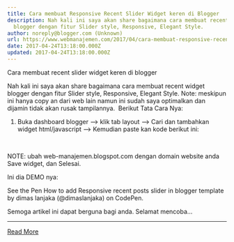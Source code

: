 ```yaml
---
title: Cara membuat Responsive Recent Slider Widget keren di Blogger
description: Nah kali ini saya akan share bagaimana cara membuat recent widget
  blogger dengan fitur Slider style, Responsive, Elegant Style.
author: noreply@blogger.com (Unknown)
url: https://www.webmanajemen.com/2017/04/cara-membuat-responsive-recent-slider.html
date: 2017-04-24T13:18:00.000Z
updated: 2017-04-24T13:18:00.000Z
---
```


Cara membuat recent slider widget keren di blogger

Nah kali ini saya akan share bagaimana cara membuat recent widget blogger dengan fitur Slider style, Responsive, Elegant Style.
Note: meskipun ini hanya copy an dari web lain namun ini sudah saya optimalkan dan dijamin tidak akan rusak tampilannya.
 Berikut Tata Cara Nya:


1. Buka dashboard blogger --> klik tab layout --> Cari dan tambahkan widget html/javascript --> Kemudian paste kan kode berikut ini:


<script>
//<![CDATA[
$(document).ready(function () {
Recentpostbsd({
blogURL:"https://web-manajemen.blogspot.com",
MaxPost:8,
container:"#recentpostbsd",
ImageSize:500,
Time:9000,
autoplay:true,
tagName:false
});
});
//]]>
</script>
<div-recent id="recent recent-wrapper">
<div-recent id="recentpostbsd"></div-recent>
  </div-recent>
<script async custom-element="div-recent" src="https://cdnjs.cloudflare.com/ajax/libs/modernizr/2.8.3/modernizr.min.js"></script>
<script async custom-element="div-recent" src="https://www.webmanajemen.com//bloggersstand/master/responsiveslider.js"></script>
<style amp-custom>
#recent {
  font-family: lato, oswald;
  background:#222;
  margin:0;
  padding:0;
}#recent-wrapper {
font-family:Lato, sans-serif;
box-shadow:0 20px 20px -10px #111;
margin:7%;
}/* CSS Responsive Slider Recent Post */
#recentpostbsd {margin:15px auto;}
#bsdslide *{-moz-box-sizing:border-box;-webkit-box-sizing:border-box;box-sizing:border-box}
#bsdslide ul,#bsdslide li{padding:0;margin:0;list-style:none;position:relative}
#bsdslide ul{height:320px}
#bsdslide li{width:50%;height:100%;position:absolute;display:none}
#bsdslide li:nth-child(1), #bsdslide li:nth-child(2), #bsdslide li:nth-child(3), #bsdslide li:nth-child(4), #bsdslide li:nth-child(5){display:block}
#bsdslide li:nth-child(1){left:0;top:0}
#bsdslide li:nth-child(2){left:50%;width:25%;height:50%}
#bsdslide li:nth-child(3){left:75%;width:25%;height:50%}
#bsdslide li:nth-child(4){left:50%;top:50%;width:25%;height:50%}
#bsdslide li:nth-child(5){left:75%;top:50%;width:25%;height:50%}
#bsdslide li:nth-child(1) h4 {overflow:hidden;font-size:25px;bottom:0;color:#fafafa;width:100%;
padding:10px 10px 10px 90px;text-align:left;text-transform:uppercase;background:rgba(0,0,0,0.3);
height:90px;font-family:&#39;Oswald&#39;;text-shadow:2px 2px 0 rgba(0,0,0,0.2);line-height:32px;left:0;}
#bsdslide li:nth-child(1) .label_text {font-size:30px;display:block;bottom:10px;left:10px;
padding:0;font-family:&#39;Roboto&#39;;box-shadow:5px 3px 0 rgba(0,0,0,0.2);}
#bsdslide li:nth-child(1) span.dd {display:block;font-size:30px;padding:12px 15px;
background:#8ED557;margin:0;}
#bsdslide li:nth-child(1) span.dm {display:block;font-size:14px;background:#333;color:#fff;
padding:5px 21px;text-transform:uppercase;margin:0;}
#bsdslide li:nth-child(1) span.dy, #bsdslide li:nth-child(1) span.autname{display:none;}
#bsdslide a{display:block;width:100%;height:100%;overflow:hidden}
#bsdslide img{display:block;width:100%;height:auto;border:0;padding:0;background-color:#333;-moz-transform:scale(1.0) rotate(0);-webkit-transform:scale(1.0) rotate(0);-ms-transform:scale(1.0) rotate(0);transform:scale(1.0) rotate(0);transition:all 0.6s linear;}
#bsdslide li a:hover img {-moz-transform:scale(1.1) rotate(1deg);-webkit-transform:scale(1.1) rotate(1deg);-ms-transform:scale(1.1) rotate(1deg);transform:scale(1.1) rotate(1deg);transition:all 0.3s linear;}
#bsdslide .overlayx{width:100%;height:100%;position:absolute;z-index:2;background-image:url(https://4.bp.blogspot.com/-KFJSSIzWJJ0/Vtkt6FVQjuI/AAAAAAAAFfo/nxUUAjMB0dk/s1600/fade%2Bbloggersstand.png);background-position:50% 40%;background-repeat:repeat-x;}
#bsdslide h4{position:absolute;bottom:40px;margin:0;font-size:13px;font-family:&#39;Roboto&#39;;
left:10px;padding:5px 10px;color:#fefefe;z-index:3;line-height:20px;font-weight:normal;
background:rgba(40,40,40,0.6);text-align:left;text-transform:uppercase;margin-right:10px;}
#bsdslide .label_text{font-size:12px;color:#fff;bottom:10px;z-index:3;left:10px;
position:absolute;background:rgba(142,213,87,0.8);padding:3px 6px;font-family:&#39;Roboto&#39;;
text-transform:uppercase;}
#bsdslide li:nth-child(2) .autname,#bsdslide li:nth-child(3) .autname,#bsdslide li:nth-child(4) .autname,#bsdslide li:nth-child(5) .autname{display:none;}
#bsdslide .overlayx,#bsdslide li{transition:all .4s ease-in-out}
#bsdslide li:nth-child(1) .overlayx{display:none;}
#bsdslide li:hover .overlayx{opacity:0.1}
@media only screen and (max-width:800px){
#bsdslide li:nth-child(1) h4 {font-size:18px;line-height:24px;}}
@media only screen and (max-width:600px){
  #bsdslide ul{height:600px}
  #bsdslide li:nth-child(1){width:100%;height:50%}
  #bsdslide li:nth-child(2){top:50%;height:25%;left:0;width:50%}
  #bsdslide li:nth-child(3){left:50%;top:50%;width:50%;height:25%}
  #bsdslide li:nth-child(4){left:0;top:75%;height:25%;width:100%}
  #bsdslide li:nth-child(5){display:none;}}
@media only screen and (max-width:480px){
#bsdslide li:nth-child(1) h4 {font-size:13px;line-height:16px;}}
</style>






NOTE: ubah web-manajemen.blogspot.com dengan domain website anda 
Save widget, dan Selesai.


Ini dia DEMO nya:


  See the Pen 
  How to add Responsive recent posts slider in blogger template by dimas lanjaka (@dimaslanjaka)
  on CodePen.



Semoga artikel ini dapat berguna bagi anda. Selamat mencoba...<hr/> <a href="https://www.webmanajemen.com/2017/04/cara-membuat-responsive-recent-slider.html" rel="follow" class="button" id="read-more">Read More</a>